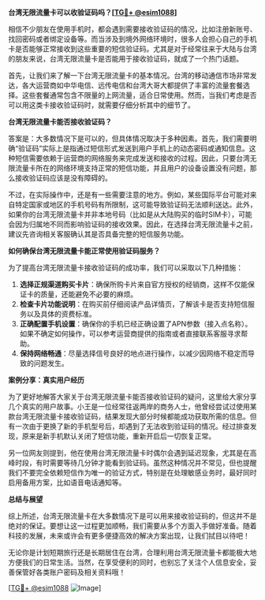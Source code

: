 **台湾无限流量卡可以收验证码吗？[[TG💪+ @esim1088](https://t.me/s/esim1088)]**

相信不少朋友在使用手机时，都会遇到需要接收验证码的情况，比如注册新账号、找回密码或者绑定设备等。而当涉及到境外网络环境时，很多人会担心自己的手机卡是否能够正常接收到这些重要的短信验证码。尤其是对于经常往来于大陆与台湾的朋友来说，台湾无限流量卡是否能用于接收验证码，就成了一个热门话题。

首先，让我们来了解一下台湾无限流量卡的基本情况。台湾的移动通信市场非常发达，各大运营商如中华电信、远传电信和台湾大哥大都提供了丰富的流量套餐选择。这些套餐通常包含不限量的上网流量，适合日常使用。然而，当我们考虑是否可以用这类卡接收验证码时，就需要仔细分析其中的细节了。

**台湾无限流量卡能否接收验证码？**

答案是：大多数情况下是可以的，但具体情况取决于多种因素。首先，我们需要明确“验证码”实际上是指通过短信形式发送到用户手机上的动态密码或通知信息。这种短信需要依赖于运营商的网络服务来完成发送和接收的过程。因此，只要台湾无限流量卡所在的网络环境支持正常的短信功能，并且用户的设备设置没有问题，那么接收验证码应该是没有障碍的。

不过，在实际操作中，还是有一些需要注意的地方。例如，某些国际平台可能对来自特定国家或地区的手机号码有所限制，这可能导致验证码无法顺利送达。此外，如果你的台湾无限流量卡并非本地号码（比如是从大陆购买的临时SIM卡），可能会因为归属地不同而影响验证码的接收效果。因此，在选择台湾无限流量卡之前，建议先咨询相关客服确认其是否具备完整的短信服务功能。

**如何确保台湾无限流量卡能正常使用验证码服务？**

为了提高台湾无限流量卡接收验证码的成功率，我们可以采取以下几种措施：

1. **选择正规渠道购买卡片**：确保所购卡片来自官方授权的经销商，这样不仅能保证卡的质量，还能避免不必要的麻烦。
2. **检查卡片功能说明**：在购买前仔细阅读产品详情页，了解该卡是否支持短信服务以及具体的资费标准。
3. **正确配置手机设置**：确保你的手机已经正确设置了APN参数（接入点名称）。如果不确定如何操作，可以参考运营商提供的指南或者直接联系客服寻求帮助。
4. **保持网络畅通**：尽量选择信号良好的地点进行操作，以减少因网络不稳定而导致的问题发生。

**案例分享：真实用户经历**

为了更好地解答大家关于台湾无限流量卡能否接收验证码的疑问，这里给大家分享几个真实的用户故事。小王是一位经常往返两岸的商务人士，他曾经尝试过使用某款台湾无限流量卡接收验证码，结果发现大部分时候都能成功获取所需的信息。但有一次由于更换了新的手机型号后，却遇到了无法收到验证码的情况。经过排查发现，原来是新手机默认关闭了短信功能，重新开启后一切恢复正常。

另一位网友则提到，他在使用台湾无限流量卡时偶尔会遇到延迟现象，尤其是在高峰时段，有时需要等待几分钟才能看到验证码。虽然这种情况并不常见，但也提醒我们不要完全依赖短信作为唯一的验证方式，特别是在处理敏感业务时，最好同时启用备用方案，比如语音电话通知等。

**总结与展望**

综上所述，台湾无限流量卡在大多数情况下是可以用来接收验证码的，但这并不是绝对的保证。要想让这一过程更加顺畅，我们需要从多个方面入手做好准备。随着科技的发展，未来或许会有更多便捷高效的解决方案出现，让我们拭目以待吧！

无论你是计划短期旅行还是长期居住在台湾，合理利用台湾无限流量卡都能极大地方便我们的日常生活。当然，在享受便利的同时，也别忘了关注个人信息安全，妥善保管好各类账户密码及相关资料哦！

[[TG💪+ @esim1088](https://t.me/s/esim1088) ![Image](https://i.postimg.cc/4NQfJmqS/Snipaste-2025-05-13-00-14-12.png)]